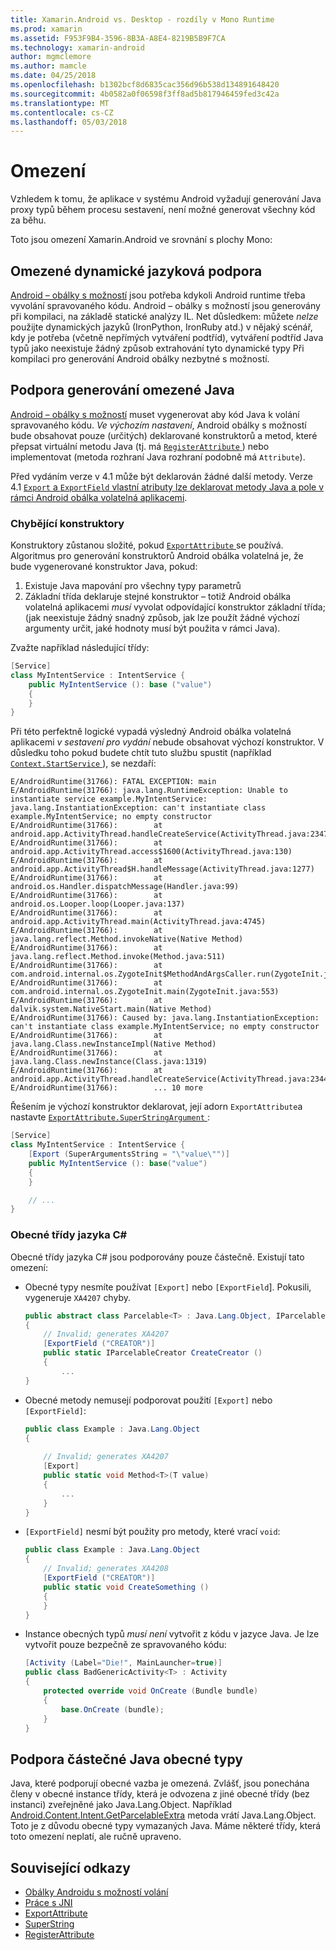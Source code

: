 ```yaml
---
title: Xamarin.Android vs. Desktop - rozdíly v Mono Runtime
ms.prod: xamarin
ms.assetid: F953F9B4-3596-8B3A-A8E4-8219B5B9F7CA
ms.technology: xamarin-android
author: mgmclemore
ms.author: mamcle
ms.date: 04/25/2018
ms.openlocfilehash: b1302bcf8d6835cac356d96b538d134891648420
ms.sourcegitcommit: 4b0582a0f06598f3ff8ad5b817946459fed3c42a
ms.translationtype: MT
ms.contentlocale: cs-CZ
ms.lasthandoff: 05/03/2018
---
```

# <a name="limitations"></a>Omezení

Vzhledem k tomu, že aplikace v systému Android vyžadují generování Java proxy typů během procesu sestavení, není možné generovat všechny kód za běhu.

Toto jsou omezení Xamarin.Android ve srovnání s plochy Mono:


## <a name="limited-dynamic-language-support"></a>Omezené dynamické jazyková podpora

 [Android – obálky s možností](~/android/platform/java-integration/android-callable-wrappers.md) jsou potřeba kdykoli Android runtime třeba vyvolání spravovaného kódu. Android – obálky s možností jsou generovány při kompilaci, na základě statické analýzy IL. Net důsledkem: můžete *nelze* použijte dynamických jazyků (IronPython, IronRuby atd.) v nějaký scénář, kdy je potřeba (včetně nepřímých vytváření podtříd), vytváření podtříd Java typů jako neexistuje žádný způsob extrahování tyto dynamické typy Při kompilaci pro generování Android obálky nezbytné s možností.


## <a name="limited-java-generation-support"></a>Podpora generování omezené Java

[Android – obálky s možností](~/android/platform/java-integration/android-callable-wrappers.md) muset vygenerovat aby kód Java k volání spravovaného kódu. *Ve výchozím nastavení*, Android obálky s možností bude obsahovat pouze (určitých) deklarované konstruktorů a metod, které přepsat virtuální metodu Java (tj. má [ `RegisterAttribute` ](https://developer.xamarin.com/api/type/Android.Runtime.RegisterAttribute/)) nebo implementovat (metoda rozhraní Java rozhraní podobně má `Attribute`).
  
Před vydáním verze v 4.1 může být deklarován žádné další metody. Verze 4.1 [ `Export` a `ExportField` vlastní atributy lze deklarovat metody Java a pole v rámci Android obálka volatelná aplikacemi](~/android/platform/java-integration/working-with-jni.md).

### <a name="missing-constructors"></a>Chybějící konstruktory

Konstruktory zůstanou složité, pokud [ `ExportAttribute` ](https://developer.xamarin.com/api/type/Java.Interop.ExportAttribute) se používá. Algoritmus pro generování konstruktorů Android obálka volatelná je, že bude vygenerované konstruktor Java, pokud:

1. Existuje Java mapování pro všechny typy parametrů
2. Základní třída deklaruje stejné konstruktor &ndash; totiž Android obálka volatelná aplikacemi *musí* vyvolat odpovídající konstruktor základní třída; (jak neexistuje žádný snadný způsob, jak lze použít žádné výchozí argumenty určit, jaké hodnoty musí být použita v rámci Java).

Zvažte například následující třídy:

```csharp
[Service]
class MyIntentService : IntentService {
    public MyIntentService (): base ("value")
    {
    }
}
```

Při této perfektně logické vypadá výsledný Android obálka volatelná aplikacemi *v sestavení pro vydání* nebude obsahovat výchozí konstruktor. V důsledku toho pokud budete chtít tuto službu spustit (například [ `Context.StartService` ](https://developer.xamarin.com/api/member/Android.Content.Context.StartService/p/Android.Content.Intent/)), se nezdaří:

```shell
E/AndroidRuntime(31766): FATAL EXCEPTION: main
E/AndroidRuntime(31766): java.lang.RuntimeException: Unable to instantiate service example.MyIntentService: java.lang.InstantiationException: can't instantiate class example.MyIntentService; no empty constructor
E/AndroidRuntime(31766):        at android.app.ActivityThread.handleCreateService(ActivityThread.java:2347)
E/AndroidRuntime(31766):        at android.app.ActivityThread.access$1600(ActivityThread.java:130)
E/AndroidRuntime(31766):        at android.app.ActivityThread$H.handleMessage(ActivityThread.java:1277)
E/AndroidRuntime(31766):        at android.os.Handler.dispatchMessage(Handler.java:99)
E/AndroidRuntime(31766):        at android.os.Looper.loop(Looper.java:137)
E/AndroidRuntime(31766):        at android.app.ActivityThread.main(ActivityThread.java:4745)
E/AndroidRuntime(31766):        at java.lang.reflect.Method.invokeNative(Native Method)
E/AndroidRuntime(31766):        at java.lang.reflect.Method.invoke(Method.java:511)
E/AndroidRuntime(31766):        at com.android.internal.os.ZygoteInit$MethodAndArgsCaller.run(ZygoteInit.java:786)
E/AndroidRuntime(31766):        at com.android.internal.os.ZygoteInit.main(ZygoteInit.java:553)
E/AndroidRuntime(31766):        at dalvik.system.NativeStart.main(Native Method)
E/AndroidRuntime(31766): Caused by: java.lang.InstantiationException: can't instantiate class example.MyIntentService; no empty constructor
E/AndroidRuntime(31766):        at java.lang.Class.newInstanceImpl(Native Method)
E/AndroidRuntime(31766):        at java.lang.Class.newInstance(Class.java:1319)
E/AndroidRuntime(31766):        at android.app.ActivityThread.handleCreateService(ActivityThread.java:2344)
E/AndroidRuntime(31766):        ... 10 more
```

Řešením je výchozí konstruktor deklarovat, její adorn `ExportAttribute`a nastavte [ `ExportAttribute.SuperStringArgument` ](https://developer.xamarin.com/api/property/Java.Interop.ExportAttribute.SuperArgumentsString/): 

```csharp
[Service]
class MyIntentService : IntentService {
    [Export (SuperArgumentsString = "\"value\"")]
    public MyIntentService (): base("value")
    {
    }

    // ...
}
```


### <a name="generic-c-classes"></a>Obecné třídy jazyka C#

Obecné třídy jazyka C# jsou podporovány pouze částečně. Existují tato omezení:


-   Obecné typy nesmíte používat `[Export]` nebo `[ExportField`]. Pokusili, vygeneruje `XA4207` chyby.

    ```csharp
    public abstract class Parcelable<T> : Java.Lang.Object, IParcelable
    {
        // Invalid; generates XA4207
        [ExportField ("CREATOR")]
        public static IParcelableCreator CreateCreator ()
        {
            ...
    }
    ```

-   Obecné metody nemusejí podporovat použití `[Export]` nebo `[ExportField]`:

    ```csharp
    public class Example : Java.Lang.Object
    {
        
        // Invalid; generates XA4207
        [Export]
        public static void Method<T>(T value)
        {
            ...
        }
    }
    ```

-   `[ExportField]` nesmí být použity pro metody, které vrací `void`:

    ```csharp
    public class Example : Java.Lang.Object
    {
        // Invalid; generates XA4208
        [ExportField ("CREATOR")]
        public static void CreateSomething ()
        {
        }
    }
    ```

-   Instance obecných typů _musí není_ vytvořit z kódu v jazyce Java.
    Je lze vytvořit pouze bezpečně ze spravovaného kódu:

    ```csharp
    [Activity (Label="Die!", MainLauncher=true)]
    public class BadGenericActivity<T> : Activity
    {
        protected override void OnCreate (Bundle bundle)
        {
            base.OnCreate (bundle);
        }
    }
    ```


## <a name="partial-java-generics-support"></a>Podpora částečné Java obecné typy

Java, které podporují obecné vazba je omezená. Zvlášť, jsou ponechána členy v obecné instance třídy, která je odvozena z jiné obecné třídy (bez instanci) zveřejněné jako Java.Lang.Object. Například [Android.Content.Intent.GetParcelableExtra](https://developer.xamarin.com/api/member/Android.Content.Intent.GetParcelableExtra/p/System.String/) metoda vrátí Java.Lang.Object. Toto je z důvodu obecné typy vymazaných Java.
Máme některé třídy, která toto omezení neplatí, ale ručně upraveno.


## <a name="related-links"></a>Související odkazy

- [Obálky Androidu s možností volání](~/android/platform/java-integration/android-callable-wrappers.md)
- [Práce s JNI](~/android/platform/java-integration/working-with-jni.md)
- [ExportAttribute](https://developer.xamarin.com/api/type/Java.Interop.ExportAttribute/)
- [SuperString](https://developer.xamarin.com/api/property/Java.Interop.ExportAttribute.SuperArgumentsString/)
- [RegisterAttribute](https://developer.xamarin.com/api/type/Android.Runtime.RegisterAttribute/)

